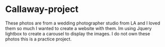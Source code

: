 # Callaway-project
These photos are from a wedding photographer studio from LA and I loved them so much I wanted to create a website with them. Im using Jquery lightbox to create a carousel to display the images. I do not own these photos this is a practice project.
